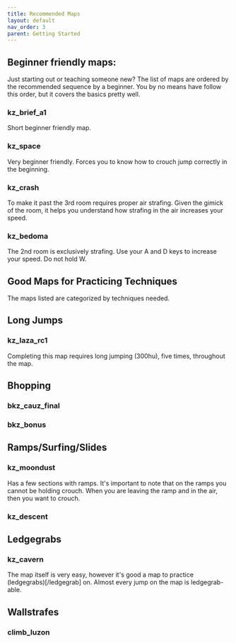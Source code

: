 ```yaml
---
title: Recommended Maps
layout: default
nav_order: 3
parent: Getting Started
---
```


## Beginner friendly maps:
Just starting out or teaching someone new? The list of maps are ordered by the recommended sequence by a beginner. You by no means have follow this order, but it covers the basics pretty well.

### kz_brief_a1
Short beginner friendly map.

### kz_space
Very beginner friendly. Forces you to know how to crouch jump correctly in the beginning.

### kz_crash
To make it past the 3rd room requires proper air strafing. Given the gimick of the room, it helps you understand how strafing in the air increases your speed.

### kz_bedoma
The 2nd room is exclusively strafing. Use your A and D keys to increase your speed. Do not hold W.


## Good Maps for Practicing Techniques
The maps listed are categorized by techniques needed.

## Long Jumps
### kz_laza_rc1
Completing this map requires long jumping (300hu), five times, throughout the map.

## Bhopping
### bkz_cauz_final
### bkz_bonus

## Ramps/Surfing/Slides
### kz_moondust
Has a few sections with ramps. It's important to note that on the ramps you cannot be holding crouch. When you are leaving the ramp and in the air, then you want to crouch.

### kz_descent

## Ledgegrabs
### kz_cavern
The map itself is very easy, however it's good a map to practice (ledgegrabs)[/ledgegrab] on. Almost every jump on the map is ledgegrab-able. 


## Wallstrafes
### climb_luzon